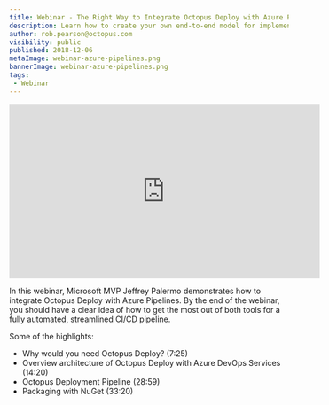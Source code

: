 ```yaml
---
title: Webinar - The Right Way to Integrate Octopus Deploy with Azure Pipelines
description: Learn how to create your own end-to-end model for implementing an automated DevOps pipeline.
author: rob.pearson@octopus.com
visibility: public
published: 2018-12-06
metaImage: webinar-azure-pipelines.png
bannerImage: webinar-azure-pipelines.png
tags:
 - Webinar
---
```


<iframe width="560" height="315"  src="https://www.youtube.com/embed/NAAHowy83iY" frameborder="0" allowfullscreen></iframe>

In this webinar, Microsoft MVP Jeffrey Palermo demonstrates how to integrate Octopus Deploy with Azure Pipelines. By the end of the webinar, you should have a clear idea of how to get the most out of both tools for a fully automated, streamlined CI/CD pipeline.

Some of the highlights:
*  Why would you need Octopus Deploy? (7:25)
* Overview architecture of Octopus Deploy with Azure DevOps Services (14:20)
* Octopus Deployment Pipeline (28:59)
* Packaging with NuGet (33:20) 

